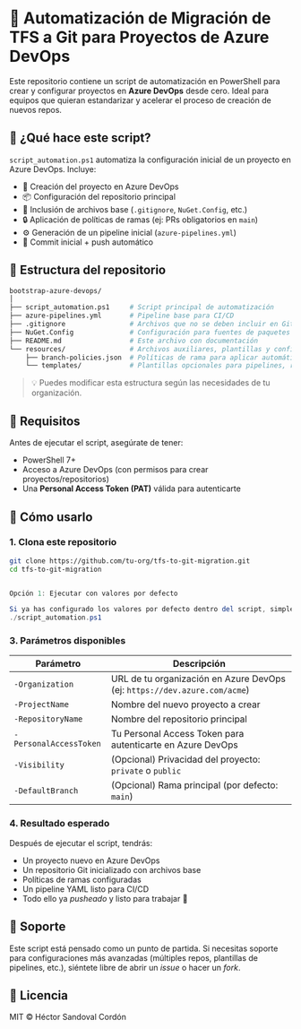 # 🚀 Automatización de Migración de TFS a Git para Proyectos de Azure DevOps

Este repositorio contiene un script de automatización en PowerShell para crear y configurar proyectos en **Azure DevOps** desde cero. Ideal para equipos que quieran estandarizar y acelerar el proceso de creación de nuevos repos.

## 🧰 ¿Qué hace este script?

`script_automation.ps1` automatiza la configuración inicial de un proyecto en Azure DevOps. Incluye:

- 🔨 Creación del proyecto en Azure DevOps
- 📦 Configuración del repositorio principal
- 📁 Inclusión de archivos base (`.gitignore`, `NuGet.Config`, etc.)
- 🔒 Aplicación de políticas de ramas (ej: PRs obligatorios en `main`)
- ⚙️ Generación de un pipeline inicial (`azure-pipelines.yml`)
- 💾 Commit inicial + push automático

## 📁 Estructura del repositorio

```bash
bootstrap-azure-devops/
│
├── script_automation.ps1     # Script principal de automatización
├── azure-pipelines.yml       # Pipeline base para CI/CD
├── .gitignore                # Archivos que no se deben incluir en Git
├── NuGet.Config              # Configuración para fuentes de paquetes NuGet
├── README.md                 # Este archivo con documentación
└── resources/                # Archivos auxiliares, plantillas y configuraciones adicionales
    ├── branch-policies.json  # Políticas de rama para aplicar automáticamente
    └── templates/            # Plantillas opcionales para pipelines, repos, etc.
```

> 💡 Puedes modificar esta estructura según las necesidades de tu organización.


## 🚦 Requisitos

Antes de ejecutar el script, asegúrate de tener:

- PowerShell 7+
- Acceso a Azure DevOps (con permisos para crear proyectos/repositorios)
- Una **Personal Access Token (PAT)** válida para autenticarte

## 🧪 Cómo usarlo

### 1. Clona este repositorio

```bash
git clone https://github.com/tu-org/tfs-to-git-migration.git
cd tfs-to-git-migration
```

```powershell

Opción 1: Ejecutar con valores por defecto

Si ya has configurado los valores por defecto dentro del script, simplemente ejecútalo así:
./script_automation.ps1
```

### 3. Parámetros disponibles

| Parámetro              | Descripción                                                                 |
|------------------------|-----------------------------------------------------------------------------|
| `-Organization`        | URL de tu organización en Azure DevOps (ej: `https://dev.azure.com/acme`)  |
| `-ProjectName`         | Nombre del nuevo proyecto a crear                                           |
| `-RepositoryName`      | Nombre del repositorio principal                                            |
| `-PersonalAccessToken` | Tu Personal Access Token para autenticarte en Azure DevOps                  |
| `-Visibility`          | (Opcional) Privacidad del proyecto: `private` o `public`                    |
| `-DefaultBranch`       | (Opcional) Rama principal (por defecto: `main`)                             |

### 4. Resultado esperado

Después de ejecutar el script, tendrás:

- Un proyecto nuevo en Azure DevOps
- Un repositorio Git inicializado con archivos base
- Políticas de ramas configuradas
- Un pipeline YAML listo para CI/CD
- Todo ello ya *pusheado* y listo para trabajar 💼

## 🛟 Soporte

Este script está pensado como un punto de partida. Si necesitas soporte para configuraciones más avanzadas (múltiples repos, plantillas de pipelines, etc.), siéntete libre de abrir un *issue* o hacer un *fork*.

## 📄 Licencia

MIT © Héctor Sandoval Cordón
